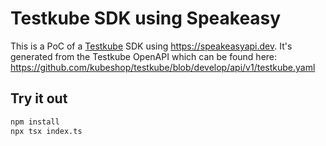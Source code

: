 # Testkube SDK using Speakeasy

This is a PoC of a [Testkube](https://testkube.io) SDK using https://speakeasyapi.dev. It's generated from the Testkube OpenAPI which can be found here: https://github.com/kubeshop/testkube/blob/develop/api/v1/testkube.yaml

## Try it out

```sh 
npm install 
npx tsx index.ts
```


